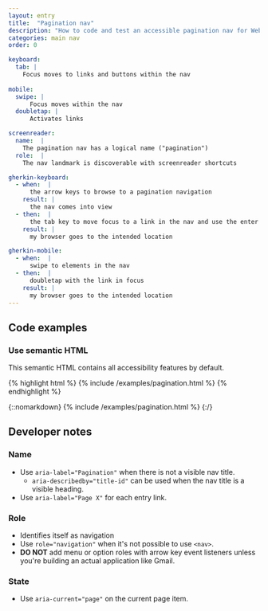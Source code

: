 ```yaml
---
layout: entry
title:  "Pagination nav"
description: "How to code and test an accessible pagination nav for Web"
categories: main nav
order: 0

keyboard:
  tab: |
    Focus moves to links and buttons within the nav
        
mobile:
  swipe: |
      Focus moves within the nav
  doubletap: |
      Activates links

screenreader:
  name:  |
    The pagination nav has a logical name ("pagination")
  role:  |
    The nav landmark is discoverable with screenreader shortcuts

gherkin-keyboard: 
  - when:  |
      the arrow keys to browse to a pagination navigation
    result: |
      the nav comes into view
  - then:  |
      the tab key to move focus to a link in the nav and use the enter key
    result: |
      my browser goes to the intended location

gherkin-mobile:
  - when:  |
      swipe to elements in the nav
  - then:  |
      doubletap with the link in focus
    result: |
      my browser goes to the intended location
---
```


## Code examples

### Use semantic HTML
This semantic HTML contains all accessibility features by default.

{% highlight html %}
{% include /examples/pagination.html %}
{% endhighlight %}

{::nomarkdown}
{% include /examples/pagination.html %}
{:/}

## Developer notes

### Name

- Use `aria-label="Pagination"` when there is not a visible nav title.
  - `aria-describedby="title-id"` can be used when the nav title is a visible heading.
- Use `aria-label="Page X"` for each entry link.

### Role

- Identifies itself as navigation
- Use `role="navigation"` when it's not possible to use `<nav>`. 
- **DO NOT** add menu or option roles with arrow key event listeners unless you're building an actual application like Gmail.

### State

- Use `aria-current="page"` on the current page item.